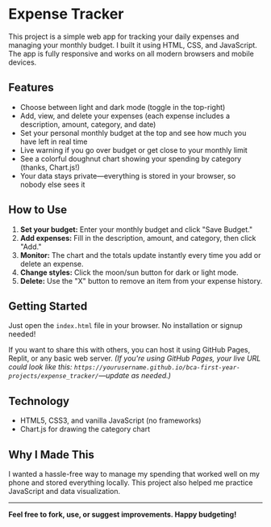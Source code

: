 # Expense Tracker

This project is a simple web app for tracking your daily expenses and managing your monthly budget. I built it using HTML, CSS, and JavaScript. The app is fully responsive and works on all modern browsers and mobile devices.

## Features

- Choose between light and dark mode (toggle in the top-right)
- Add, view, and delete your expenses (each expense includes a description, amount, category, and date)
- Set your personal monthly budget at the top and see how much you have left in real time
- Live warning if you go over budget or get close to your monthly limit
- See a colorful doughnut chart showing your spending by category (thanks, Chart.js!)
- Your data stays private—everything is stored in your browser, so nobody else sees it

## How to Use

1. **Set your budget:** Enter your monthly budget and click "Save Budget."
2. **Add expenses:** Fill in the description, amount, and category, then click "Add."
3. **Monitor:** The chart and the totals update instantly every time you add or delete an expense.
4. **Change styles:** Click the moon/sun button for dark or light mode.
5. **Delete:** Use the "X" button to remove an item from your expense history.

## Getting Started

Just open the `index.html` file in your browser. No installation or signup needed!

If you want to share this with others, you can host it using GitHub Pages, Replit, or any basic web server. *(If you're using GitHub Pages, your live URL could look like this: `https://yourusername.github.io/bca-first-year-projects/expense_tracker/`—update as needed.)*

## Technology

- HTML5, CSS3, and vanilla JavaScript (no frameworks)
- Chart.js for drawing the category chart

## Why I Made This

I wanted a hassle-free way to manage my spending that worked well on my phone and stored everything locally. This project also helped me practice JavaScript and data visualization.

---

**Feel free to fork, use, or suggest improvements. Happy budgeting!**
